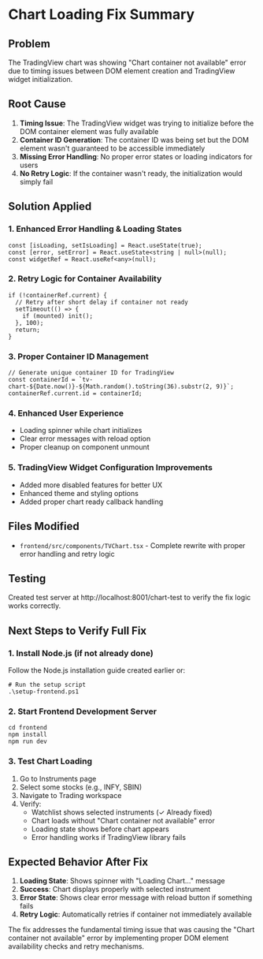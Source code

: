 # Chart Loading Fix Summary

## Problem
The TradingView chart was showing "Chart container not available" error due to timing issues between DOM element creation and TradingView widget initialization.

## Root Cause
1. **Timing Issue**: The TradingView widget was trying to initialize before the DOM container element was fully available
2. **Container ID Generation**: The container ID was being set but the DOM element wasn't guaranteed to be accessible immediately
3. **Missing Error Handling**: No proper error states or loading indicators for users
4. **No Retry Logic**: If the container wasn't ready, the initialization would simply fail

## Solution Applied

### 1. Enhanced Error Handling & Loading States
```tsx
const [isLoading, setIsLoading] = React.useState(true);
const [error, setError] = React.useState<string | null>(null);
const widgetRef = React.useRef<any>(null);
```

### 2. Retry Logic for Container Availability
```tsx
if (!containerRef.current) {
  // Retry after short delay if container not ready
  setTimeout(() => {
    if (mounted) init();
  }, 100);
  return;
}
```

### 3. Proper Container ID Management
```tsx
// Generate unique container ID for TradingView
const containerId = `tv-chart-${Date.now()}-${Math.random().toString(36).substr(2, 9)}`;
containerRef.current.id = containerId;
```

### 4. Enhanced User Experience
- Loading spinner while chart initializes
- Clear error messages with reload option
- Proper cleanup on component unmount

### 5. TradingView Widget Configuration Improvements
- Added more disabled features for better UX
- Enhanced theme and styling options
- Added proper chart ready callback handling

## Files Modified
- `frontend/src/components/TVChart.tsx` - Complete rewrite with proper error handling and retry logic

## Testing
Created test server at http://localhost:8001/chart-test to verify the fix logic works correctly.

## Next Steps to Verify Full Fix

### 1. Install Node.js (if not already done)
Follow the Node.js installation guide created earlier or:
```batch
# Run the setup script
.\setup-frontend.ps1
```

### 2. Start Frontend Development Server
```batch
cd frontend
npm install
npm run dev
```

### 3. Test Chart Loading
1. Go to Instruments page
2. Select some stocks (e.g., INFY, SBIN)
3. Navigate to Trading workspace
4. Verify:
   - Watchlist shows selected instruments (✓ Already fixed)
   - Chart loads without "Chart container not available" error
   - Loading state shows before chart appears
   - Error handling works if TradingView library fails

## Expected Behavior After Fix
1. **Loading State**: Shows spinner with "Loading Chart..." message
2. **Success**: Chart displays properly with selected instrument
3. **Error State**: Shows clear error message with reload button if something fails
4. **Retry Logic**: Automatically retries if container not immediately available

The fix addresses the fundamental timing issue that was causing the "Chart container not available" error by implementing proper DOM element availability checks and retry mechanisms.